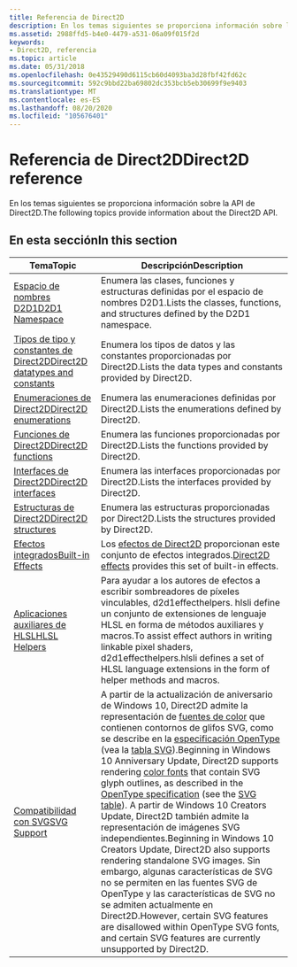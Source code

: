 ```yaml
---
title: Referencia de Direct2D
description: En los temas siguientes se proporciona información sobre la API de Direct2D.
ms.assetid: 2988ffd5-b4e0-4479-a531-06a09f015f2d
keywords:
- Direct2D, referencia
ms.topic: article
ms.date: 05/31/2018
ms.openlocfilehash: 0e43529490d6115cb60d4093ba3d28fbf42fd62c
ms.sourcegitcommit: 592c9bbd22ba69802dc353bcb5eb30699f9e9403
ms.translationtype: MT
ms.contentlocale: es-ES
ms.lasthandoff: 08/20/2020
ms.locfileid: "105676401"
---
```

# <a name="direct2d-reference"></a><span data-ttu-id="22b7c-104">Referencia de Direct2D</span><span class="sxs-lookup"><span data-stu-id="22b7c-104">Direct2D reference</span></span>

<span data-ttu-id="22b7c-105">En los temas siguientes se proporciona información sobre la API de Direct2D.</span><span class="sxs-lookup"><span data-stu-id="22b7c-105">The following topics provide information about the Direct2D API.</span></span>

## <a name="in-this-section"></a><span data-ttu-id="22b7c-106">En esta sección</span><span class="sxs-lookup"><span data-stu-id="22b7c-106">In this section</span></span>



| <span data-ttu-id="22b7c-107">Tema</span><span class="sxs-lookup"><span data-stu-id="22b7c-107">Topic</span></span>                                                             | <span data-ttu-id="22b7c-108">Descripción</span><span class="sxs-lookup"><span data-stu-id="22b7c-108">Description</span></span>                                                                                                                                                                                                                                                                                                                                                                                                                                                                                                                                                                                             |
|-------------------------------------------------------------------|---------------------------------------------------------------------------------------------------------------------------------------------------------------------------------------------------------------------------------------------------------------------------------------------------------------------------------------------------------------------------------------------------------------------------------------------------------------------------------------------------------------------------------------------------------------------------------------------------------|
| [<span data-ttu-id="22b7c-109">Espacio de nombres D2D1</span><span class="sxs-lookup"><span data-stu-id="22b7c-109">D2D1 Namespace</span></span>](d2d1-namespace.md)<br/>                   | <span data-ttu-id="22b7c-110">Enumera las clases, funciones y estructuras definidas por el espacio de nombres D2D1.</span><span class="sxs-lookup"><span data-stu-id="22b7c-110">Lists the classes, functions, and structures defined by the D2D1 namespace.</span></span> <br/>                                                                                                                                                                                                                                                                                                                                                                                                                                                                                                                 |
| [<span data-ttu-id="22b7c-111">Tipos de tipo y constantes de Direct2D</span><span class="sxs-lookup"><span data-stu-id="22b7c-111">Direct2D datatypes and constants</span></span>](datatypes-and-constants.md)<br/> | <span data-ttu-id="22b7c-112">Enumera los tipos de datos y las constantes proporcionadas por Direct2D.</span><span class="sxs-lookup"><span data-stu-id="22b7c-112">Lists the data types and constants provided by Direct2D.</span></span><br/>                                                                                                                                                                                                                                                                                                                                                                                                                                                                                                                                     |
| [<span data-ttu-id="22b7c-113">Enumeraciones de Direct2D</span><span class="sxs-lookup"><span data-stu-id="22b7c-113">Direct2D enumerations</span></span>](enumerations.md)<br/>                       | <span data-ttu-id="22b7c-114">Enumera las enumeraciones definidas por Direct2D.</span><span class="sxs-lookup"><span data-stu-id="22b7c-114">Lists the enumerations defined by Direct2D.</span></span><br/>                                                                                                                                                                                                                                                                                                                                                                                                                                                                                                                                                  |
| [<span data-ttu-id="22b7c-115">Funciones de Direct2D</span><span class="sxs-lookup"><span data-stu-id="22b7c-115">Direct2D functions</span></span>](functions.md)<br/>                             | <span data-ttu-id="22b7c-116">Enumera las funciones proporcionadas por Direct2D.</span><span class="sxs-lookup"><span data-stu-id="22b7c-116">Lists the functions provided by Direct2D.</span></span><br/>                                                                                                                                                                                                                                                                                                                                                                                                                                                                                                                                                    |
| [<span data-ttu-id="22b7c-117">Interfaces de Direct2D</span><span class="sxs-lookup"><span data-stu-id="22b7c-117">Direct2D interfaces</span></span>](interfaces.md)<br/>                           | <span data-ttu-id="22b7c-118">Enumera las interfaces proporcionadas por Direct2D.</span><span class="sxs-lookup"><span data-stu-id="22b7c-118">Lists the interfaces provided by Direct2D.</span></span><br/>                                                                                                                                                                                                                                                                                                                                                                                                                                                                                                                                                   |
| [<span data-ttu-id="22b7c-119">Estructuras de Direct2D</span><span class="sxs-lookup"><span data-stu-id="22b7c-119">Direct2D structures</span></span>](structures.md)<br/>                           | <span data-ttu-id="22b7c-120">Enumera las estructuras proporcionadas por Direct2D.</span><span class="sxs-lookup"><span data-stu-id="22b7c-120">Lists the structures provided by Direct2D.</span></span><br/>                                                                                                                                                                                                                                                                                                                                                                                                                                                                                                                                                   |
| [<span data-ttu-id="22b7c-121">Efectos integrados</span><span class="sxs-lookup"><span data-stu-id="22b7c-121">Built-in Effects</span></span>](built-in-effects.md)<br/>               | <span data-ttu-id="22b7c-122">Los [efectos de Direct2D](effects-overview.md) proporcionan este conjunto de efectos integrados.</span><span class="sxs-lookup"><span data-stu-id="22b7c-122">[Direct2D effects](effects-overview.md) provides this set of built-in effects.</span></span> <br/>                                                                                                                                                                                                                                                                                                                                                                                                                                                                                                             |
| [<span data-ttu-id="22b7c-123">Aplicaciones auxiliares de HLSL</span><span class="sxs-lookup"><span data-stu-id="22b7c-123">HLSL Helpers</span></span>](hlsl-helpers.md)<br/>                       | <span data-ttu-id="22b7c-124">Para ayudar a los autores de efectos a escribir sombreadores de píxeles vinculables, d2d1effecthelpers. hlsli define un conjunto de extensiones de lenguaje HLSL en forma de métodos auxiliares y macros.</span><span class="sxs-lookup"><span data-stu-id="22b7c-124">To assist effect authors in writing linkable pixel shaders, d2d1effecthelpers.hlsli defines a set of HLSL language extensions in the form of helper methods and macros.</span></span> <br/>                                                                                                                                                                                                                                                                                                                                                                                                                     |
| [<span data-ttu-id="22b7c-125">Compatibilidad con SVG</span><span class="sxs-lookup"><span data-stu-id="22b7c-125">SVG Support</span></span>](svg-support.md)<br/>                         | <span data-ttu-id="22b7c-126">A partir de la actualización de aniversario de Windows 10, Direct2D admite la representación de [fuentes de color](/windows/desktop/DirectWrite/color-fonts) que contienen contornos de glifos SVG, como se describe en la [especificación OpenType](https://www.microsoft.com/Typography/OpenTypeSpecification.aspx) (vea la [tabla SVG](/typography/opentype/spec/svg)).</span><span class="sxs-lookup"><span data-stu-id="22b7c-126">Beginning in Windows 10 Anniversary Update, Direct2D supports rendering [color fonts](/windows/desktop/DirectWrite/color-fonts) that contain SVG glyph outlines, as described in the [OpenType specification](https://www.microsoft.com/Typography/OpenTypeSpecification.aspx) (see the [SVG table](/typography/opentype/spec/svg)).</span></span> <span data-ttu-id="22b7c-127">A partir de Windows 10 Creators Update, Direct2D también admite la representación de imágenes SVG independientes.</span><span class="sxs-lookup"><span data-stu-id="22b7c-127">Beginning in Windows 10 Creators Update, Direct2D also supports rendering standalone SVG images.</span></span> <span data-ttu-id="22b7c-128">Sin embargo, algunas características de SVG no se permiten en las fuentes SVG de OpenType y las características de SVG no se admiten actualmente en Direct2D.</span><span class="sxs-lookup"><span data-stu-id="22b7c-128">However, certain SVG features are disallowed within OpenType SVG fonts, and certain SVG features are currently unsupported by Direct2D.</span></span> <br/> |



 

 

